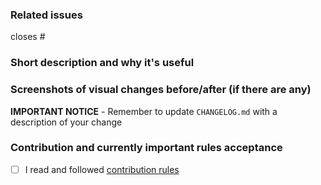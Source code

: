 ### Related issues
<!--  Put related issue number this PR is closing. For example #123 -->

closes #

### Short description and why it's useful
<!-- describe in a few words what is this Pull Request changing and why it's useful -->



### Screenshots of visual changes before/after (if there are any)
<!-- if you made any changes in the UI, please provide before/after screenshots -->


**IMPORTANT NOTICE** - Remember to update `CHANGELOG.md` with a description of your change

### Contribution and currently important rules acceptance
<!-- Please get familiar with following info -->

- [ ] I read and followed [contribution rules](https://github.com/DivanteLtd/storefront-api/blob/develop/CONTRIBUTING.md)
